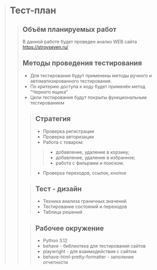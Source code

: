 >Тест-план
>=
>>Объём планируемых работ
>>-
>>В данной работе будет проведен
>>анализ WEB сайта <https://stroyseven.ru/>
>>
>>Методы проведения тестирования
>>-
>>* Для тестирования будут применены методы ручного и 
>>автоматизированного тестирования.
>>* По критерию доступа к коду будет применён метод
>>"Черного ящика"
>>* Цели тестирования будут покрыты функциональным 
>>тестированием
>>
>>>Стратегия
>>>-
>>>* Проверка регистрации
>>>* Проверка авторизации
>>>* Работа с товаром:
>>>>* добавление, удаление в корзину;
>>>>* добавление, удаление в избранное;
>>>>* работа с фильрами и поиском.
>>>* Проверка переходов, ссылок, кнопок
>>
>>>Тест - дизайн
>>>-
>>>* Техника анализа граничных значений
>>>* Тестирование состояний и переходов
>>>* Таблица решений
>>
>>>Рабочее окружение
>>>-
>>>* Python 3.12
>>>* behave - библиотека для тестирования сайтов
>>>* playwright - для взаимодействия с сайтом
>>>* behave-html-pretty-formatter - заполение отчетности
>>
